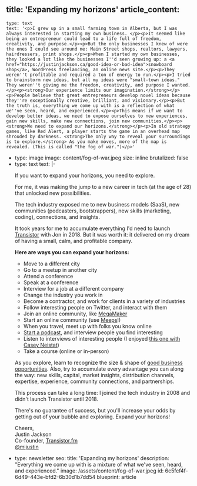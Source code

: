 title: 'Expanding my horizons'
article_content:
  -
    type: text
    text: '<p>I grew up in a small farming town in Alberta, but I was always interested in starting my own business. </p><p>It seemed like being an entrepreneur could lead to a life full of freedom, creativity, and purpose.</p><p>But the only businesses I knew of were the ones I could see around me: Main Street shops, realtors, lawyers, hairdressers, print shops.</p><p>When I started my own businesses, they looked a lot like the businesses I''d seen growing up: a <a href="https://justinjackson.ca/good-idea-or-bad-idea">snowboard shop</a>, WordPress freelancing, an online news site.</p><p>They weren''t profitable and required a ton of energy to run.</p><p>I tried to brainstorm new ideas, but all my ideas were "small-town ideas." They weren''t giving me the freedom, creativity, and purpose I wanted.</p><p><strong>Our experience limits our imagination.</strong></p><p>People believe that great entrepreneurs develop novel ideas because they''re exceptionally creative, brilliant, and visionary.</p><p>But the truth is, everything we come up with is a reflection of what we''ve seen, heard, and experienced.</p><p>This means if we want to develop better ideas, we need to expose ourselves to new experiences, gain new skills, make new connections, join new communities.</p><p><strong>We need to expand our horizons.</strong></p><p>In old strategy games, like Red Alert, a player starts the game in an overhead map shrouded by darkness. <strong>The only way to reveal your surroundings is to explore.</strong> As you make moves, more of the map is revealed. (This is called "the fog of war.")</p>'
  -
    type: image
    image: content/fog-of-war.jpeg
    size: inline
    brutalized: false
  -
    type: text
    text: |-
      <p>If you want to expand your horizons, you need to explore.</p><p>For me, it was making the jump to a new career in tech (at the age of 28) that unlocked new possibilities.</p><p>The tech industry exposed me to new business models (SaaS), new communities (podcasters, bootstrappers), new skills (marketing, coding), connections, and insights.</p><p>It took years for me to accumulate everything I'd need to launch <a href="https://transistor.fm/?via=justin">Transistor</a> with Jon in 2018. But it was worth it: it delivered on my dream of having a small, calm, and profitable company.</p><p><strong>Here are ways you can expand your horizons:</strong></p><ul><li>Move to a different city</li><li>Go to a meetup in another city</li><li>Attend a conference</li><li>Speak at a conference</li><li>Interview for a job at a different company</li><li>Change the industry you work in</li><li>Become a contractor, and work for clients in a variety of industries</li><li>Follow interesting people on Twitter, and interact with them</li><li>Join an online community, like <a href="https://megamaker.meeps.app/">MegaMaker</a></li><li>Start an online community (use <a href="https://meeps.app/">Meeps</a>!)</li><li>When you travel, meet up with folks you know online</li><li><a href="https://transistor.fm/how-to-start-a-podcast/?via=justin">Start a podcast</a>, and interview people you find interesting</li><li>Listen to interviews of interesting people (I enjoyed <a href="https://www.youtube.com/watch?v=OgJ0vNRjiM0">this one with Casey Neistat</a>)</li><li>Take a course (online or in-person)</li></ul><p>As you explore, learn to recognize the size &amp; shape of <a href="https://justinjackson.ca/build">good business opportunities</a>. Also, try to accumulate every advantage you can along the way: new skills, capital, market insights, distribution channels, expertise, experience, community connections, and partnerships.</p><p>This process can take a long time: I joined the tech industry in 2008 and didn't launch Transistor until 2018.</p><p>There's no guarantee of success, but you'll increase your odds by getting out of your bubble and exploring. Expand your horizons!</p><p>Cheers,<br>Justin Jackson<br>Co-founder, <a href="https://transistor.fm/?via=justin">Transistor.fm</a>
      <br><a href="https://twitter.com/mijustin">@mijustin</a></p>
  -
    type: newsletter
seo:
  title: 'Expanding my horizons'
  description: "Everything we come up with is a mixture of what we've seen, heard, and experienced."
  image: /assets/content/fog-of-war.jpeg
id: 6c5fcf4f-6d49-443e-bfd2-6b30d1b7dd54
blueprint: article
